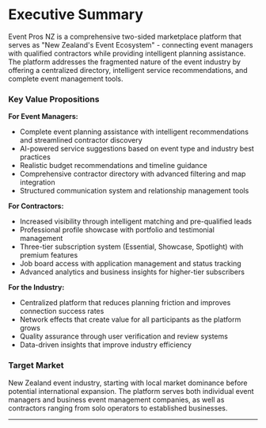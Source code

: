# Executive Summary

Event Pros NZ is a comprehensive two-sided marketplace platform that serves as "New Zealand's Event Ecosystem" - connecting event managers with qualified contractors while providing intelligent planning assistance. The platform addresses the fragmented nature of the event industry by offering a centralized directory, intelligent service recommendations, and complete event management tools.

### Key Value Propositions

**For Event Managers:**

- Complete event planning assistance with intelligent recommendations and streamlined contractor discovery
- AI-powered service suggestions based on event type and industry best practices
- Realistic budget recommendations and timeline guidance
- Comprehensive contractor directory with advanced filtering and map integration
- Structured communication system and relationship management tools

**For Contractors:**

- Increased visibility through intelligent matching and pre-qualified leads
- Professional profile showcase with portfolio and testimonial management
- Three-tier subscription system (Essential, Showcase, Spotlight) with premium features
- Job board access with application management and status tracking
- Advanced analytics and business insights for higher-tier subscribers

**For the Industry:**

- Centralized platform that reduces planning friction and improves connection success rates
- Network effects that create value for all participants as the platform grows
- Quality assurance through user verification and review systems
- Data-driven insights that improve industry efficiency

### Target Market

New Zealand event industry, starting with local market dominance before potential international expansion. The platform serves both individual event managers and business event management companies, as well as contractors ranging from solo operators to established businesses.

---
